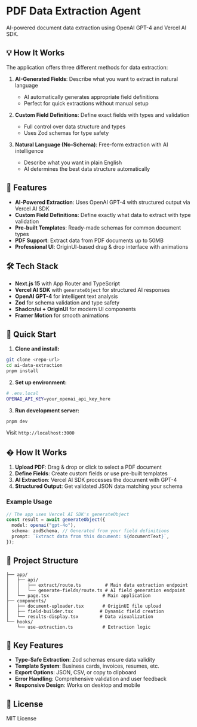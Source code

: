 # PDF Data Extraction Agent

AI-powered document data extraction using OpenAI GPT-4 and Vercel AI SDK.

## 💡 How It Works

The application offers three different methods for data extraction:

1. **AI-Generated Fields**: Describe what you want to extract in natural language
   - AI automatically generates appropriate field definitions
   - Perfect for quick extractions without manual setup

2. **Custom Field Definitions**: Define exact fields with types and validation
   - Full control over data structure and types
   - Uses Zod schemas for type safety

3. **Natural Language (No-Schema)**: Free-form extraction with AI intelligence
   - Describe what you want in plain English
   - AI determines the best data structure automatically

## 🚀 Features

- **AI-Powered Extraction**: Uses OpenAI GPT-4 with structured output via Vercel AI SDK
- **Custom Field Definitions**: Define exactly what data to extract with type validation
- **Pre-built Templates**: Ready-made schemas for common document types
- **PDF Support**: Extract data from PDF documents up to 50MB
- **Professional UI**: OriginUI-based drag & drop interface with animations

## 🛠️ Tech Stack

- **Next.js 15** with App Router and TypeScript
- **Vercel AI SDK** with `generateObject` for structured AI responses
- **OpenAI GPT-4** for intelligent text analysis
- **Zod** for schema validation and type safety
- **Shadcn/ui + OriginUI** for modern UI components
- **Framer Motion** for smooth animations

## 🚀 Quick Start

1. **Clone and install:**

```bash
git clone <repo-url>
cd ai-data-extraction
pnpm install
```

2. **Set up environment:**

```bash
# .env.local
OPENAI_API_KEY=your_openai_api_key_here
```

3. **Run development server:**

```bash
pnpm dev
```

Visit `http://localhost:3000`

## � How It Works

1. **Upload PDF**: Drag & drop or click to select a PDF document
2. **Define Fields**: Create custom fields or use pre-built templates
3. **AI Extraction**: Vercel AI SDK processes the document with GPT-4
4. **Structured Output**: Get validated JSON data matching your schema

### Example Usage

```typescript
// The app uses Vercel AI SDK's generateObject
const result = await generateObject({
  model: openai("gpt-4o"),
  schema: zodSchema, // Generated from your field definitions
  prompt: `Extract data from this document: ${documentText}`,
});
```

## 📁 Project Structure

```text
├── app/
│   ├── api/
│   │   ├── extract/route.ts         # Main data extraction endpoint
│   │   └── generate-fields/route.ts # AI field generation endpoint
│   └── page.tsx                    # Main application
├── components/
│   ├── document-uploader.tsx       # OriginUI file upload
│   ├── field-builder.tsx          # Dynamic field creation
│   └── results-display.tsx        # Data visualization
└── hooks/
    └── use-extraction.ts           # Extraction logic
```

## 🔧 Key Features

- **Type-Safe Extraction**: Zod schemas ensure data validity
- **Template System**: Business cards, invoices, resumes, etc.
- **Export Options**: JSON, CSV, or copy to clipboard
- **Error Handling**: Comprehensive validation and user feedback
- **Responsive Design**: Works on desktop and mobile

## 📄 License

MIT License
